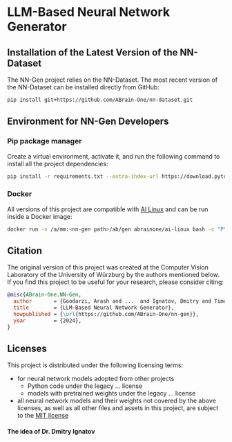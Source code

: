# LLM-Based Neural Network Generator

## Installation of the Latest Version of the NN-Dataset
The NN-Gen project relies on the NN-Dataset. The most recent version of the NN-Dataset can be installed directly from GitHub:
```bash
pip install git+https://github.com/ABrain-One/nn-dataset.git
```

## Environment for NN-Gen Developers
### Pip package manager
Create a virtual environment, activate it, and run the following command to install all the project dependencies:
```bash
pip install -r requirements.txt --extra-index-url https://download.pytorch.org/whl/cu124
```

### Docker
All versions of this project are compatible with <a href='https://hub.docker.com/r/abrainone/ai-linux' target='_blank'>AI Linux</a> and can be run inside a Docker image:
```bash
docker run -v /a/mm:<nn-gen path>/ab/gen abrainone/ai-linux bash -c "PYTHONPATH=/a/mm python train_n_eval.py"
```

## Citation

The original version of this project was created at the Computer Vision Laboratory of the University of Würzburg by the authors mentioned below. If you find this project to be useful for your research, please consider citing:
```bibtex
@misc{ABrain-One.NN-Gen,
  author       = {Goodarzi, Arash and ...  and Ignatov, Dmitry and Timofte, Radu},
  title        = {LLM-Based Neural Network Generator},
  howpublished = {\url{https://github.com/ABrain-One/nn-gen}},
  year         = {2024},
}
```

## Licenses

This project is distributed under the following licensing terms:
<ul><li>for neural network models adopted from other projects
  <ul>
    <li> Python code under the legacy ... license</li>
    <li> models with pretrained weights under the legacy ... license</li>
  </ul></li>
<li> all neural network models and their weights not covered by the above licenses, as well as all other files and assets in this project, are subject to the <a href="LICENSE.md">MIT license</a></li> 
</ul>

#### The idea of Dr. Dmitry Ignatov
